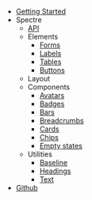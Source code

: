 - [Getting Started](getting-started)
- Spectre
  - [API](spectre/api)
  - Elements
    - [Forms](spectre/elements/forms)
    - [Labels](spectre/elements/labels)
    - [Tables](spectre/elements/tables)
    - [Buttons](spectre/elements/buttons)
  - Layout
  - Components
    - [Avatars](spectre/components/avatars)
    - [Badges](spectre/components/badges)
    - [Bars](spectre/components/bars)
    - [Breadcrumbs](spectre/components/breadcrumbs)
    - [Cards](spectre/components/cards)
    - [Chips](spectre/components/chips)
    - [Empty states](spectre/components/empty)
  - Utilities
    - [Baseline](spectre/utilities/baseline)
    - [Headings](spectre/utilities/headings)
    - [Text](spectre/utilities/text)
- [Github](https://github.com/kenoxa/svelkit)
